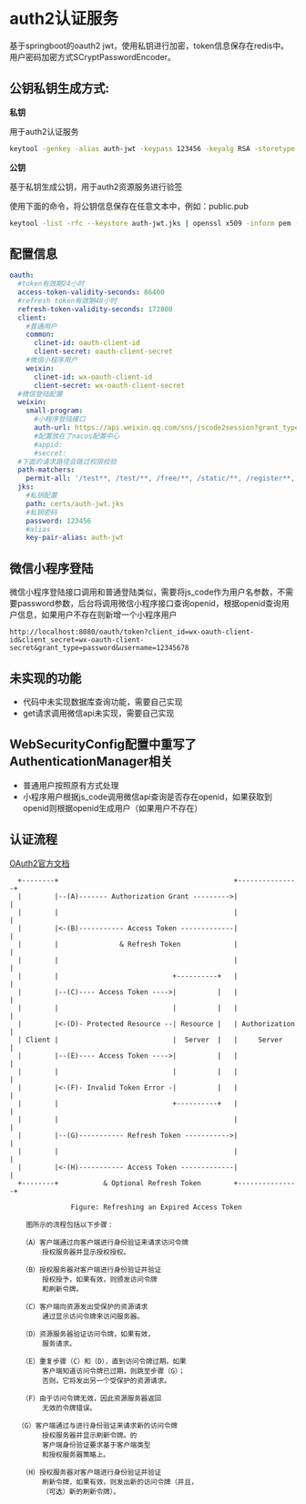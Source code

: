 # auth2认证服务
基于springboot的oauth2 jwt，使用私钥进行加密，token信息保存在redis中。用户密码加密方式SCryptPasswordEncoder。

## 公钥私钥生成方式:

**私钥**

用于auth2认证服务

```sh
keytool -genkey -alias auth-jwt -keypass 123456 -keyalg RSA -storetype PKCS12 -keysize 1024 -validity 365 -keystore auth-jwt.jks -storepass 123456  -dname "CN=(Felord), OU=(auth-jwt), O=(auth-jwt), L=(zz), ST=(hn), C=(cn)"
```

**公钥**

基于私钥生成公钥，用于auth2资源服务进行验签

使用下面的命令，将公钥信息保存在任意文本中，例如：public.pub  

```sh
keytool -list -rfc --keystore auth-jwt.jks | openssl x509 -inform pem -pubkey
```

## 配置信息

```yml
oauth:
  #token有效期24小时
  access-token-validity-seconds: 86400
  #refresh token有效期48小时
  refresh-token-validity-seconds: 172800
  client:
    #普通用户
    common: 
      clinet-id: oauth-client-id
      client-secret: oauth-client-secret
    #微信小程序用户
    weixin:
      clinet-id: wx-oauth-client-id
      client-secret: wx-oauth-client-secret
  #微信登陆配置    
  weixin:
    small-program: 
      #小程序登陆接口
      auth-url: https://api.weixin.qq.com/sns/jscode2session?grant_type=authorization_code&appid=${oauth.weixin.small-program.appid}&secret=${oauth.weixin.small-program.secret}&js_code=
      #配置放在了nacos配置中心
      #appid: 
      #secret:     
  #下面的请求路径会跳过权限校验 
  path-matchers:
    permit-all: '/test**, /test/**, /free/**, /static/**, /register**, /health, /info, /hystrix.stream/**, /trace, /features, /dump, /webjars/**, /swagger-ui.html, /swagger-resources/**, /**/v2/api-docs, /v2/api-docs, /favicon.ico, /actuator/**'
  jks:
    #私钥配置
    path: certs/auth-jwt.jks
    #私钥密码
    password: 123456
    #alias
    key-pair-alias: auth-jwt 
```

## 微信小程序登陆
微信小程序登陆接口调用和普通登陆类似，需要将js_code作为用户名参数，不需要password参数，后台将调用微信小程序接口查询openid，根据openid查询用户信息，如果用户不存在则新增一个小程序用户

```
http://localhost:8080/oauth/token?client_id=wx-oauth-client-id&client_secret=wx-oauth-client-secret&grant_type=password&username=12345678
```

## 未实现的功能
* 代码中未实现数据库查询功能，需要自己实现
* get请求调用微信api未实现，需要自己实现

## WebSecurityConfig配置中重写了AuthenticationManager相关

* 普通用户按照原有方式处理
* 小程序用户根据js_code调用微信api查询是否存在openid，如果获取到openid则根据openid生成用户（如果用户不存在）

## 认证流程

<a href="https://tools.ietf.org/html/rfc6749#section-4.1" target="_blank">OAuth2官方文档</a>

```
  +--------+                                           +---------------+
  |        |--(A)------- Authorization Grant --------->|               |
  |        |                                           |               |
  |        |<-(B)----------- Access Token -------------|               |
  |        |               & Refresh Token             |               |
  |        |                                           |               |
  |        |                            +----------+   |               |
  |        |--(C)---- Access Token ---->|          |   |               |
  |        |                            |          |   |               |
  |        |<-(D)- Protected Resource --| Resource |   | Authorization |
  | Client |                            |  Server  |   |     Server    |
  |        |--(E)---- Access Token ---->|          |   |               |
  |        |                            |          |   |               |
  |        |<-(F)- Invalid Token Error -|          |   |               |
  |        |                            +----------+   |               |
  |        |                                           |               |
  |        |--(G)----------- Refresh Token ----------->|               |
  |        |                                           |               |
  |        |<-(H)----------- Access Token -------------|               |
  +--------+           & Optional Refresh Token        +---------------+

               Figure: Refreshing an Expired Access Token

    图所示的流程包括以下步骤：

   （A）客户端通过向客户端进行身份验证来请求访问令牌
        授权服务器并显示授权授权。

   （B）授权服务器对客户端进行身份验证并验证
        授权授予，如果有效，则颁发访问令牌
        和刷新令牌。

   （C）客户端向资源发出受保护的资源请求
        通过显示访问令牌来访问服务器。

   （D）资源服务器验证访问令牌，如果有效，
        服务请求。

   （E）重复步骤（C）和（D），直到访问令牌过期。如果
        客户端知道访问令牌已过期，则跳至步骤（G）；
        否则，它将发出另一个受保护的资源请求。

   （F）由于访问令牌无效，因此资源服务器返回
        无效的令牌错误。          
             
  （G）客户端通过与进行身份验证来请求新的访问令牌
        授权服务器并显示刷新令牌。的
        客户端身份验证要求基于客户端类型
        和授权服务器策略上。

   （H）授权服务器对客户端进行身份验证并验证
        刷新令牌，如果有效，则发出新的访问令牌（并且，
        （可选）新的刷新令牌）。
```
      
            
